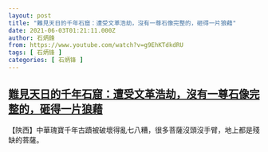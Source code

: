 ```yaml
---
layout: post
title: "難見天日的千年石窟：遭受文革浩劫，沒有一尊石像完整的，砸得一片狼藉"
date: 2021-06-03T01:21:11.000Z
author: 石炳鋒
from: https://www.youtube.com/watch?v=g9EhKTdkdRU
tags: [ 石炳锋 ]
categories: [ 石炳锋 ]
---
```

<!--1622683271000-->
[難見天日的千年石窟：遭受文革浩劫，沒有一尊石像完整的，砸得一片狼藉](https://www.youtube.com/watch?v=g9EhKTdkdRU)
------

<div>
【陜西】中華瑰寶千年古蹟被破壞得亂七八糟，很多菩薩沒頭沒手臂，地上都是殘缺的菩薩。
</div>
